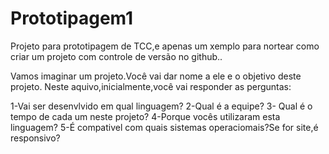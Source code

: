# Prototipagem1
Projeto para prototipagem de TCC,e apenas um xemplo para nortear como criar um projeto com controle de versão no github..

Vamos imaginar  um projeto.Você vai dar nome a ele e o objetivo deste projeto.
Neste aquivo,inicialmente,você vai responder as perguntas:

1-Vai ser desenvlvido em qual linguagem?
2-Qual é a equipe?
3- Qual é o tempo de cada um neste projeto?
4-Porque vocês utilizaram esta linguagem?
5-É compativel com quais sistemas operaciomais?Se for site,é responsivo?
